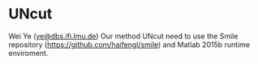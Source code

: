 # UNcut
Wei Ye (ye@dbs.ifi.lmu.de)
Our method UNcut need to use the Smile repository (https://github.com/haifengl/smile) and Matlab 2015b runtime enviroment.
